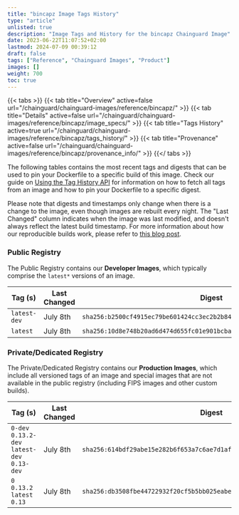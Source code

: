 ```yaml
---
title: "bincapz Image Tags History"
type: "article"
unlisted: true
description: "Image Tags and History for the bincapz Chainguard Image"
date: 2023-06-22T11:07:52+02:00
lastmod: 2024-07-09 00:39:12
draft: false
tags: ["Reference", "Chainguard Images", "Product"]
images: []
weight: 700
toc: true
---
```


{{< tabs >}}
{{< tab title="Overview" active=false url="/chainguard/chainguard-images/reference/bincapz/" >}}
{{< tab title="Details" active=false url="/chainguard/chainguard-images/reference/bincapz/image_specs/" >}}
{{< tab title="Tags History" active=true url="/chainguard/chainguard-images/reference/bincapz/tags_history/" >}}
{{< tab title="Provenance" active=false url="/chainguard/chainguard-images/reference/bincapz/provenance_info/" >}}
{{</ tabs >}}

The following tables contains the most recent tags and digests that can be used to pin your Dockerfile to a specific build of this image. Check our guide on [Using the Tag History API](/chainguard/chainguard-images/using-the-tag-history-api/) for information on how to fetch all tags from an image and how to pin your Dockerfile to a specific digest.

Please note that digests and timestamps only change when there is a change to the image, even though images are rebuilt every night. The "Last Changed" column indicates when the image was last modified, and doesn't always reflect the latest build timestamp. For more information about how our reproducible builds work, please refer to [this blog post](https://www.chainguard.dev/unchained/reproducing-chainguards-reproducible-image-builds).

### Public Registry
The Public Registry contains our **Developer Images**, which typically comprise the `latest*` versions of an image.

| Tag (s)       | Last Changed | Digest                                                                    |
|---------------|--------------|---------------------------------------------------------------------------|
|  `latest-dev` | July 8th     | `sha256:b2500cf4915ec79be601424cc3ec2b2b84315d74ccdd55cebeba2d5f469f0008` |
|  `latest`     | July 8th     | `sha256:10d8e748b20ad6d474d655fc01e901bcba069c05bd294815c40ff35bb9c882e7` |


### Private/Dedicated Registry
The Private/Dedicated Registry contains our **Production Images**, which include all versioned tags of an image and special images that are not available in the public registry (including FIPS images and other custom builds).

| Tag (s)                                       | Last Changed | Digest                                                                    |
|-----------------------------------------------|--------------|---------------------------------------------------------------------------|
|  `0-dev` `0.13.2-dev` `latest-dev` `0.13-dev` | July 8th     | `sha256:614bdf29abe15e282b6f653a7c6ae7d1afff485f3ca65205098d36e64af3da43` |
|  `0` `0.13.2` `latest` `0.13`                 | July 8th     | `sha256:db3508fbe44722932f20cf5b5bb025eabe8a392f21a4435b96cc00c06edcbaa5` |

